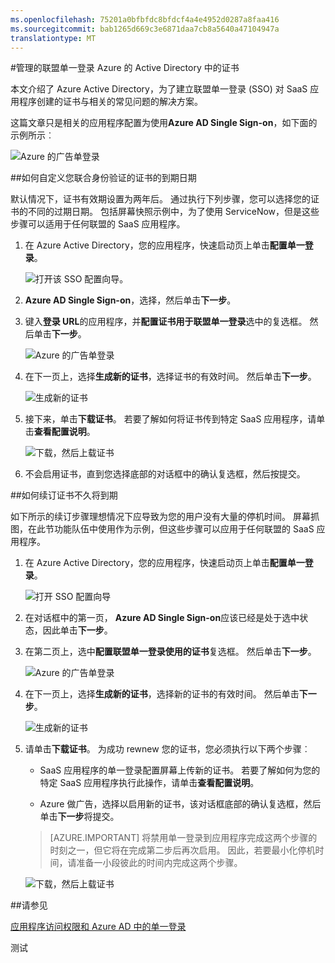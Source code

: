```yaml
---
ms.openlocfilehash: 75201a0bfbfdc8bfdcf4a4e4952d0287a8faa416
ms.sourcegitcommit: bab1265d669c3e6871daa7cb8a5640a47104947a
translationtype: MT
---
```

<properties
    pageTitle="如何管理 Azure AD 中的联合身份验证证书 |Microsoft Azure"
    description="了解如何自定义您的联合身份验证证书的到期日期和如何进行更新证书将很快到期。"
    services="active-directory"
    documentationCenter=""
    authors="liviodlc"
    manager="terrylan"
    editor=""/>

<tags
    ms.service="active-directory"
    ms.workload="identity"
    ms.tgt_pltfrm="na"
    ms.devlang="na"
    ms.topic="article"
    ms.date="07/01/2015"
    ms.author="liviodlc"/>

#管理的联盟单一登录 Azure 的 Active Directory 中的证书

本文介绍了 Azure Active Directory，为了建立联盟单一登录 (SSO) 对 SaaS 应用程序创建的证书与相关的常见问题的解决方案。

这篇文章只是相关的应用程序配置为使用**Azure AD Single Sign-on**，如下面的示例所示︰

![Azure 的广告单登录](./media/active-directory-sso-certs/fed-sso.PNG)

##如何自定义您联合身份验证的证书的到期日期

默认情况下，证书有效期设置为两年后。 通过执行下列步骤，您可以选择您的证书的不同的过期日期。 包括屏幕快照示例中，为了使用 ServiceNow，但是这些步骤可以适用于任何联盟的 SaaS 应用程序。

1. 在 Azure Active Directory，您的应用程序，快速启动页上单击**配置单一登录**。

    ![打开该 SSO 配置向导。](./media/active-directory-sso-certs/config-sso.png)

2. **Azure AD Single Sign-on**，选择，然后单击**下一步**。

3. 键入**登录 URL**的应用程序，并**配置证书用于联盟单一登录**选中的复选框。 然后单击**下一步**。

    ![Azure 的广告单登录](./media/active-directory-sso-certs/new-app-config-sso.PNG)

4. 在下一页上，选择**生成新的证书**，选择证书的有效时间。 然后单击**下一步**。

    ![生成新的证书](./media/active-directory-sso-certs/new-app-config-cert.PNG)

5. 接下来，单击**下载证书**。 若要了解如何将证书传到特定 SaaS 应用程序，请单击**查看配置说明**。

    ![下载，然后上载证书](./media/active-directory-sso-certs/new-app-config-app.PNG)

6. 不会启用证书，直到您选择底部的对话框中的确认复选框，然后按提交。

##如何续订证书不久将到期

如下所示的续订步骤理想情况下应导致为您的用户没有大量的停机时间。 屏幕抓图，在此节功能队伍中使用作为示例，但这些步骤可以应用于任何联盟的 SaaS 应用程序。

1. 在 Azure Active Directory，您的应用程序，快速启动页上单击**配置单一登录**。

    ![打开 SSO 配置向导](./media/active-directory-sso-certs/renew-sso-button.PNG)

2. 在对话框中的第一页， **Azure AD Single Sign-on**应该已经是处于选中状态，因此单击**下一步**。

3. 在第二页上，选中**配置联盟单一登录使用的证书**复选框。 然后单击**下一步**。

    ![Azure 的广告单登录](./media/active-directory-sso-certs/renew-config-sso.PNG)

4. 在下一页上，选择**生成新的证书**，选择新的证书的有效时间。 然后单击**下一步**。

    ![生成新的证书](./media/active-directory-sso-certs/new-app-config-cert.PNG)

5. 请单击**下载证书**。 为成功 rewnew 您的证书，您必须执行以下两个步骤︰

    - SaaS 应用程序的单一登录配置屏幕上传新的证书。 若要了解如何为您的特定 SaaS 应用程序执行此操作，请单击**查看配置说明**。

    - Azure 做广告，选择以启用新的证书，该对话框底部的确认复选框，然后单击**下一步**将提交。

    > [AZURE.IMPORTANT] 将禁用单一登录到应用程序完成这两个步骤的时刻之一，但它将在完成第二步后再次启用。 因此，若要最小化停机时间，请准备一小段彼此的时间内完成这两个步骤。

    ![下载，然后上载证书](./media/active-directory-sso-certs/renew-config-app.PNG)

##请参见

[应用程序访问权限和 Azure AD 中的单一登录](active-directory-appssoaccess-whatis.md)

测试
